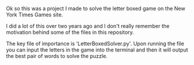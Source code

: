 Ok so this was a project I made to solve the letter boxed game on the New York Times Games site. 

I did a lot of this over two years ago and I don't really remember the motivation behind some of the files in this repository. 

The key file of importance is 'LetterBoxedSolver.py'. Upon running the file you can input the letters in the game into the terminal and then it will output the best pair of words to solve the puzzle. 
